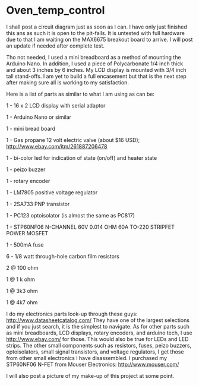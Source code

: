 # Oven_temp_control
I shall post a circuit diagram just as soon as I can.
I have only just finished this ans as such it is open to the pit-falls. It is untested with full hardware due to that I am waiting on the MAX6675 breakout board to arrive.
I will post an update if needed after complete test.

Tho not needed, I used a mini breadboard as a method of mounting the Arduino Nano.
In addition, I used a piece of Polycarbonate 1/4 inch thick and about 3 inches by 6 inches.
My LCD display is mounted with 3/4 inch tall stand-offs.
I am yet to build a full encasement but that is the next step after making sure all is working to my satisfaction.

Here is a list of parts as similar to what I am using as can be:

1 - 16 x 2 LCD display with serial adaptor

1 - Arduino Nano or similar

1 - mini bread board

1 - Gas propane 12 volt electric valve (about $16 USD); http://www.ebay.com/itm/261887206478

1 - bi-color led for indication of state (on/off) and heater state

1 - peizo buzzer

1 - rotary encoder

1 - LM7805 positive voltage regulator

1 - 2SA733 PNP transistor

1 - PC123 optoisolator (is almost the same as PC817)

1 - STP60NF06 N-CHANNEL 60V 0.014 OHM 60A TO-220 STRIPFET POWER MOSFET

1 - 500mA fuse

6 - 1/8 watt through-hole carbon film resistors

  2 @ 100 ohm

  1 @ 1 k ohm

  1 @ 3k3 ohm

  1 @ 4k7 ohm


I do my electronics parts look-up through these guys: http://www.datasheetcatalog.com/
They have one of the largest selections and if you just search, it is the simplest to navigate.
As for other parts such as mini breadboards, LCD displays, rotary encoders, and arduino tech, I use http://www.ebay.com/ for those.
This would also be true for LEDs and LED strips.
The other small components such as resistors, fuses, peizo buzzers, optoisolators, small signal transistors, and voltage regulators, I get those from other small electronics I have disassembled.
I purchased my STP60NF06 N-FET from Mouser Electronics: http://www.mouser.com/

I will also post a picture of my make-up of this project at some point.
